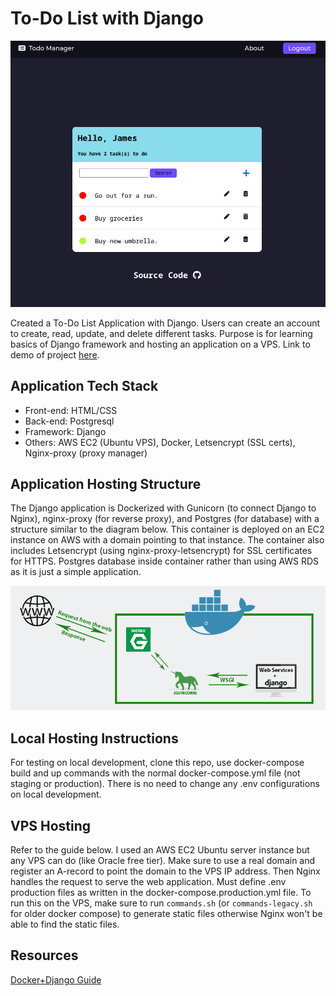 # To-Do List with Django
![](./src/screenshot.png)

Created a To-Do List Application with Django. Users can create an account to create, read, update, and delete different tasks. Purpose is for learning basics of Django framework and hosting an application on a VPS. Link to demo of project [here](https://todo.jamesyy.info/).

## Application Tech Stack
- Front-end: HTML/CSS
- Back-end: Postgresql
- Framework: Django
- Others: AWS EC2 (Ubuntu VPS), Docker, Letsencrypt (SSL certs), Nginx-proxy (proxy manager)
## Application Hosting Structure

The Django application is Dockerized with Gunicorn (to connect Django to Nginx), nginx-proxy (for reverse proxy), and Postgres (for database) with a structure similar to the diagram below. This container is deployed on an EC2 instance on AWS with a domain pointing to that instance. The container also includes Letsencrypt (using nginx-proxy-letsencrypt) for SSL certificates for HTTPS. Postgres database inside container rather than using AWS RDS as it is just a simple application.

![](./src/project-structure.jpg)

## Local Hosting Instructions
For testing on local development, clone this repo, use docker-compose build and up commands with the normal docker-compose.yml file (not staging or production). There is no need to change any .env configurations on local development.

## VPS Hosting
Refer to the guide below. I used an AWS EC2 Ubuntu server instance but any VPS can do (like Oracle free tier). Make sure to use a real domain and register an A-record to point the domain to the VPS IP address. Then Nginx handles the request to serve the web application. Must define .env production files as written in the docker-compose.production.yml file. To run this on the VPS, make sure to run `commands.sh` (or `commands-legacy.sh` for older docker compose) to generate static files otherwise Nginx won't be able to find the static files.

## Resources
[Docker+Django Guide](https://testdriven.io/blog/dockerizing-django-with-postgres-gunicorn-and-nginx/#static-files)